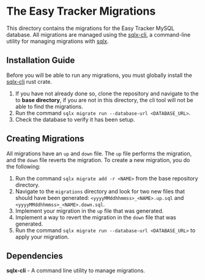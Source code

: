 # The Easy Tracker Migrations

This directory contains the migrations for the Easy Tracker MySQL database. All migrations are managed using the [sqlx-cli](https://crates.io/crates/sqlx-cli), a command-line utility for managing migrations with [sqlx](https://github.com/launchbadge/sqlx).

## Installation Guide

Before you will be able to run any migrations, you must globally install the [sqlx-cli](https://crates.io/crates/sqlx-cli)
rust crate.

1. If you have not already done so, clone the repository and navigate to the to **base directory**, if you are not in this directory, the cli tool will not be able to find the migrations.
2. Run the command `sqlx migrate run --database-url <DATABASE_URL>`.
3. Check the database to verify it has been setup.

## Creating Migrations

All migrations have an `up` and `down` file. The `up` file performs the migration, and the `down` file reverts the migration. To create a new migration, you do the following:

1. Run the command `sqlx migrate add -r <NAME>` from the base repository directory.
2. Navigate to the `migrations` directory and look for two new files that should have been generated: `<yyyyMMddhhmmss>_<NAME>.up.sql` and `<yyyyMMddhhmmss>_<NAME>.down.sql`.
3. Implement your migration in the `up` file that was generated.
4. Implement a way to revert the migration in the `down` file that was generated.
5. Run the command `sqlx migrate run --database-url <DATABASE_URL>` to apply your migration.

## Dependencies

**sqlx-cli** - A command line utility to manage migrations.
